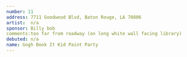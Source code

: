 ```yaml
---
number: 11
address: 7711 Goodwood Blvd, Baton Rouge, LA 70806
artist:  n/a
sponsor: Billy bob
comments:too far from roadway (on long white wall facing library)
debuted: n/a
name: Gogh Book It Kid Paint Party
---
```


